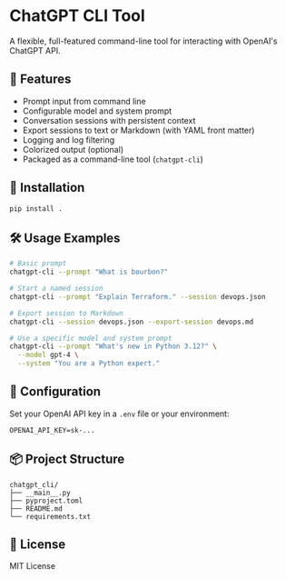 # ChatGPT CLI Tool

A flexible, full-featured command-line tool for interacting with OpenAI's ChatGPT API.

## 🔧 Features
- Prompt input from command line
- Configurable model and system prompt
- Conversation sessions with persistent context
- Export sessions to text or Markdown (with YAML front matter)
- Logging and log filtering
- Colorized output (optional)
- Packaged as a command-line tool (`chatgpt-cli`)

## 🚀 Installation
```bash
pip install .
```

## 🛠 Usage Examples
```bash
# Basic prompt
chatgpt-cli --prompt "What is bourbon?"

# Start a named session
chatgpt-cli --prompt "Explain Terraform." --session devops.json

# Export session to Markdown
chatgpt-cli --session devops.json --export-session devops.md

# Use a specific model and system prompt
chatgpt-cli --prompt "What's new in Python 3.12?" \
  --model gpt-4 \
  --system "You are a Python expert."
```

## 📄 Configuration
Set your OpenAI API key in a `.env` file or your environment:
```
OPENAI_API_KEY=sk-...
```

## 📦 Project Structure
```
chatgpt_cli/
├── __main__.py
├── pyproject.toml
├── README.md
└── requirements.txt
```

## 🧾 License
MIT License
